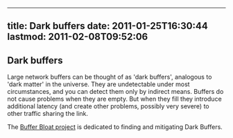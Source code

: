 
---
title: Dark buffers
date: 2011-01-25T16:30:44
lastmod: 2011-02-08T09:52:06
---
Dark buffers
------------

Large network buffers can be thought of as 'dark buffers', analogous to
'dark matter' in the universe. They are undetectable under most
circumstances, and you can detect them only by indirect means. Buffers
do not cause problems when they are empty. But when they fill they
introduce additional latency (and create other problems, possibly very
severe) to other traffic sharing the link.

The [Buffer Bloat project](/projects/bloat) is dedicated to finding and
mitigating Dark Buffers.

